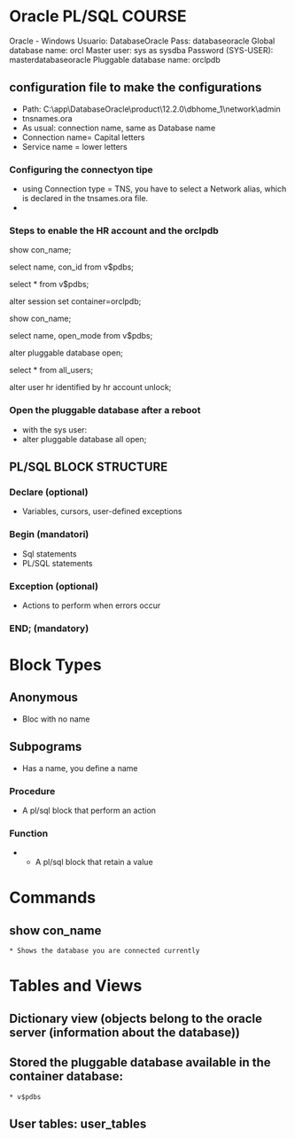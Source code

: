 # Oracle PL/SQL COURSE

Oracle - Windows
Usuario: DatabaseOracle
Pass: databaseoracle
Global database name: orcl
Master user: sys as sysdba
Password (SYS-USER): masterdatabaseoracle
Pluggable database name: orclpdb


## configuration file to make the configurations
* Path: C:\app\DatabaseOracle\product\12.2.0\dbhome_1\network\admin
* tnsnames.ora
* As usual: connection name, same as Database name
* Connection name= Capital letters
* Service name = lower letters

### Configuring the connectyon tipe
* using Connection type = TNS, you have to select a Network alias, which is declared in the tnsames.ora file.
* 

### Steps to enable the HR account and the orclpdb

show con_name; 

select name, con_id from v$pdbs;

select * from v$pdbs;

alter session set container=orclpdb;

show con_name;

select name, open_mode from v$pdbs;

alter pluggable database open; 

select * from all_users;

alter user hr identified by hr account unlock; 

### Open the pluggable database after a reboot

* with the sys user: 
* alter pluggable database all open;


## PL/SQL BLOCK STRUCTURE
### Declare (optional)
* Variables, cursors, user-defined exceptions
### Begin (mandatori)
* Sql statements
* PL/SQL statements
### Exception (optional)
* Actions to perform when errors occur
### END; (mandatory)





# Block Types
## Anonymous
* Bloc with no name

## Subpograms
* Has a name, you define a name

### Procedure
* A pl/sql block that perform an action 


### Function 
* * A pl/sql block that retain a value 







# Commands
## show con_name
	* Shows the database you are connected currently
## 


# Tables and Views
## Dictionary view (objects belong to the oracle server (information about the database))
## Stored the pluggable database available in the container database: 
	* v$pdbs

## User tables: user_tables 

